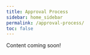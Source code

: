 ```yaml
---
title: Approval Process
sidebar: home_sidebar
permalink: /approval-process/
toc: false
---
```


Content coming soon!
